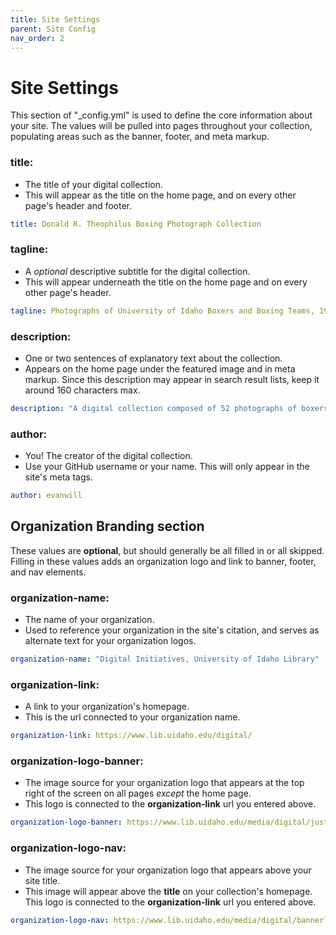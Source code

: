 ```yaml
---
title: Site Settings
parent: Site Config
nav_order: 2
---
```


# Site Settings

This section of "_config.yml" is used to define the core information about your site. 
The values will be pulled into pages throughout your collection, populating areas such as the banner, footer, and meta markup.

### title: 

- The title of your digital collection. 
- This will appear as the title on the home page, and on every other page's header and footer. 
```yaml
title: Donald R. Theophilus Boxing Photograph Collection
```

### tagline: 

- A *optional* descriptive subtitle for the digital collection.
- This will appear underneath the title on the home page and on every other page's header.
```yaml
tagline: Photographs of University of Idaho Boxers and Boxing Teams, 1934 - 1953
```

### description:

- One or two sentences of explanatory text about the collection.
- Appears on the home page under the featured image and in meta markup. Since this description may appear in search result lists, keep it around 160 characters max.
```yaml
description: "A digital collection composed of 52 photographs of boxers and boxing teams from the University of Idaho"
```

### author: 

- You! The creator of the digital collection.
- Use your GitHub username or your name. This will only appear in the site's meta tags.
```yaml
author: evanwill
```

## Organization Branding section 

These values are **optional**, but should generally be all filled in or all skipped. 
Filling in these values adds an organization logo and link to banner, footer, and nav elements.

### organization-name: 

- The name of your organization.
- Used to reference your organization in the site's citation, and serves as alternate text for your organization logos.
```yaml
organization-name: "Digital Initiatives, University of Idaho Library"
```

### organization-link: 

- A link to your organization's homepage.
- This is the url connected to your organization name.
```yaml
organization-link: https://www.lib.uidaho.edu/digital/
```

### organization-logo-banner: 

- The image source for your organization logo that appears at the top right of the screen on all pages *except* the home page. 
- This logo is connected to the **organization-link** url you entered above.
```yaml
organization-logo-banner: https://www.lib.uidaho.edu/media/digital/justdi_logo_sm.png
```

### organization-logo-nav: 

- The image source for your organization logo that appears above your site title. 
- This image will appear above the **title** on your collection's homepage. This logo is connected to the **organization-link** url you entered above.
```yaml
organization-logo-nav: https://www.lib.uidaho.edu/media/digital/bannerlogo_allwhite.png
```
